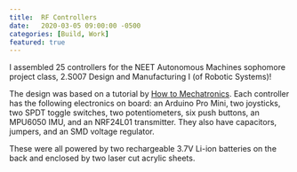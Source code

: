 ```yaml
---
title:  RF Controllers
date:   2020-03-05 09:00:00 -0500
categories: [Build, Work]
featured: true
---
```


I assembled 25 controllers for the NEET Autonomous Machines sophomore project class, 2.S007 Design and Manufacturing I (of Robotic Systems)!

The design was based on a tutorial by [How to Mechatronics](https://howtomechatronics.com/projects/diy-arduino-rc-transmitter/). Each controller has the following electronics on board: an Arduino Pro Mini, two joysticks, two SPDT toggle switches, two potentiometers, six push buttons, an MPU6050 IMU, and an NRF24L01 transmitter. They also have capacitors, jumpers, and an SMD voltage regulator.

These were all powered by two rechargeable 3.7V Li-ion batteries on the back and enclosed by two laser cut acrylic sheets.